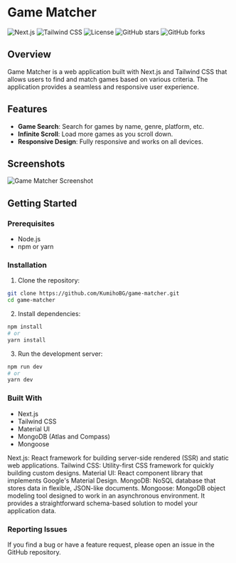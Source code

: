 # Game Matcher

![Next.js](https://img.shields.io/badge/Next.js-10.0.0-blue)
![Tailwind CSS](https://img.shields.io/badge/Tailwind%20CSS-2.0.0-blue)
![License](https://img.shields.io/github/license/KumihoBG/game-matcher)
![GitHub stars](https://img.shields.io/github/stars/KumihoBG/game-matcher)
![GitHub forks](https://img.shields.io/github/forks/KumihoBG/game-matcher)

## Overview

Game Matcher is a web application built with Next.js and Tailwind CSS that allows users to find and match games based on various criteria. The application provides a seamless and responsive user experience.

## Features

- **Game Search**: Search for games by name, genre, platform, etc.
- **Infinite Scroll**: Load more games as you scroll down.
- **Responsive Design**: Fully responsive and works on all devices.

## Screenshots
![Game Matcher Screenshot]([http://full/path/to/img.jpg](https://mega.nz/file/dVNHWRRZ#FhWW6F5cMtsPfS4Cb1EHynY4ugc46CXSwdI7AM1T-FA) "Search results")

## Getting Started

### Prerequisites

- Node.js
- npm or yarn

### Installation

1. Clone the repository:

```bash
git clone https://github.com/KumihoBG/game-matcher.git
cd game-matcher
```

2. Install dependencies:
```bash
npm install
# or
yarn install
```

3. Run the development server:
```bash
npm run dev
# or
yarn dev
```

### Built With
- Next.js
- Tailwind CSS
- Material UI
- MongoDB (Atlas and Compass)
- Mongoose

Next.js: React framework for building server-side rendered (SSR) and static web applications.
Tailwind CSS: Utility-first CSS framework for quickly building custom designs.
Material UI: React component library that implements Google's Material Design.
MongoDB: NoSQL database that stores data in flexible, JSON-like documents.
Mongoose: MongoDB object modeling tool designed to work in an asynchronous environment. It provides a straightforward schema-based solution to model your application data.

### Reporting Issues

If you find a bug or have a feature request, please open an issue in the GitHub repository.
